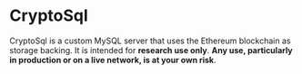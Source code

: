# CryptoSql

CryptoSql is a custom MySQL server that uses the Ethereum blockchain as storage backing. It is intended for **research use only**. **Any use, particularly in production or on a live network, is at your own risk**.
